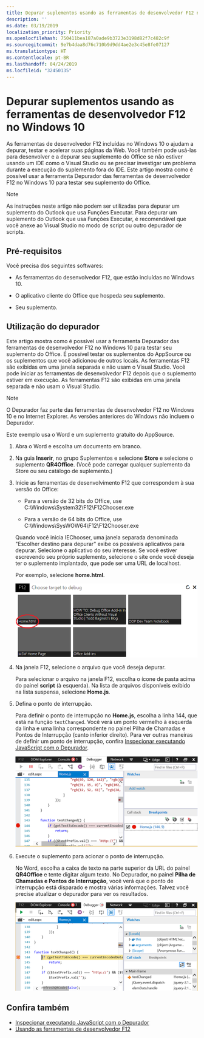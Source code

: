 ```yaml
---
title: Depurar suplementos usando as ferramentas de desenvolvedor F12 no Windows 10
description: ''
ms.date: 03/19/2019
localization_priority: Priority
ms.openlocfilehash: 750411bea187a0ade9b3723e3198d82f7c482c9f
ms.sourcegitcommit: 9e7b4daa8d76c710b9d9dd4ae2e3c45e8fe07127
ms.translationtype: HT
ms.contentlocale: pt-BR
ms.lasthandoff: 04/24/2019
ms.locfileid: "32450135"
---
```

# <a name="debug-add-ins-using-f12-developer-tools-on-windows-10"></a>Depurar suplementos usando as ferramentas de desenvolvedor F12 no Windows 10

As ferramentas de desenvolvedor F12 incluídas no Windows 10 o ajudam a depurar, testar e acelerar suas páginas da Web. Você também pode usá-las para desenvolver e a depurar seu suplemento do Office se não estiver usando um IDE como o Visual Studio ou se precisar investigar um problema durante a execução do suplemento fora do IDE. Este artigo mostra como é possível usar a ferramenta Depurador das ferramentas de desenvolvedor F12 no Windows 10 para testar seu suplemento do Office.

> [!NOTE]
> As instruções neste artigo não podem ser utilizadas para depurar um suplemento do Outlook que usa Funções Executar. Para depurar um suplemento do Outlook que usa Funções Executar, é recomendável que você anexe ao Visual Studio no modo de script ou outro depurador de scripts.

## <a name="prerequisites"></a>Pré-requisitos

Você precisa dos seguintes softwares:

- As ferramentas do desenvolvedor F12, que estão incluídas no Windows 10. 
    
- O aplicativo cliente do Office que hospeda seu suplemento. 
    
- Seu suplemento. 

## <a name="using-the-debugger"></a>Utilização do depurador

Este artigo mostra como é possível usar a ferramenta Depurador das ferramentas de desenvolvedor F12 no Windows 10 para testar seu suplemento do Office. É possível testar os suplementos do AppSource ou os suplementos que você adicionou de outros locais. As ferramentas F12 são exibidas em uma janela separada e não usam o Visual Studio. Você pode iniciar as ferramentas de desenvolvedor F12 depois que o suplemento estiver em execução. As ferramentas F12 são exibidas em uma janela separada e não usam o Visual Studio.

> [!NOTE]
> O Depurador faz parte das ferramentas de desenvolvedor F12 no Windows 10 e no Internet Explorer. As versões anteriores do Windows não incluem o Depurador. 

Este exemplo usa o Word e um suplemento gratuito do AppSource.

1. Abra o Word e escolha um documento em branco. 
    
2. Na guia **Inserir**, no grupo Suplementos e selecione **Store** e selecione o suplemento **QR4Office**. (Você pode carregar qualquer suplemento da Store ou seu catálogo de suplemento.)
    
3. Inicie as ferramentas de desenvolvimento F12 que correspondem à sua versão do Office:
    
   - Para a versão de 32 bits do Office, use C:\Windows\System32\F12\F12Chooser.exe
    
   - Para a versão de 64 bits do Office, use C:\Windows\SysWOW64\F12\F12Chooser.exe
    
   Quando você inicia IEChooser, uma janela separada denominada "Escolher destino para depurar" exibe os possíveis aplicativos para depurar. Selecione o aplicativo do seu interesse. Se você estiver escrevendo seu próprio suplemento, selecione o site onde você deseja ter o suplemento implantado, que pode ser uma URL de localhost. 
    
   Por exemplo, selecione **home.html**. 
    
   ![Tela do IEChooser, apontando para o suplemento bolhas](../images/choose-target-to-debug.png)

4. Na janela F12, selecione o arquivo que você deseja depurar.
    
   Para selecionar o arquivo na janela F12, escolha o ícone de pasta acima do painel **script** (à esquerda). Na lista de arquivos disponíveis exibido na lista suspensa, selecione **Home.js**.
    
5. Defina o ponto de interrupção.
    
   Para definir o ponto de interrupção no **Home.js**, escolha a linha 144, que está na função  `textChanged`. Você verá um ponto vermelho à esquerda da linha e uma linha correspondente no painel Pilha de Chamadas e Pontos de Interrupção (canto inferior direito). Para ver outras maneiras de definir um ponto de interrupção, confira [Inspecionar executando JavaScript com o Depurador](/previous-versions/windows/internet-explorer/ie-developer/samples/dn255007(v=vs.85)). 
    
   ![Depurador com ponto de interrupção no arquivo home.js](../images/debugger-home-js-02.png)

6. Execute o suplemento para acionar o ponto de interrupção.
    
   No Word, escolha a caixa de texto na parte superior da URL do painel **QR4Office** e tente digitar algum texto. No Depurador, no painel **Pilha de Chamadas e Pontos de Interrupção**, você verá que o ponto de interrupção está disparado e mostra várias informações. Talvez você precise atualizar o depurador para ver os resultados.
    
   ![Depurador com resultados do ponto de interrupção disparado](../images/debugger-home-js-01.png)


## <a name="see-also"></a>Confira também

- [Inspecionar executando JavaScript com o Depurador](/previous-versions/windows/internet-explorer/ie-developer/samples/dn255007(v=vs.85))
- [Usando as ferramentas de desenvolvedor F12](/previous-versions/windows/internet-explorer/ie-developer/samples/bg182326(v=vs.85))
